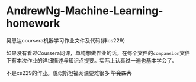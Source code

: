 # AndrewNg-Machine-Learning-homework
吴恩达coursera机器学习作业文件及代码(非cs229）

如果没有看过Coursera网课，单纯想做作业的话，在每个文件的`compansion`文件下有本次作业的详细描述与知识点提要。实际上认真过一遍也基本学会了。

不是cs229的作业。貌似斯坦福网课要难很多 ~~毕竟四大~~
